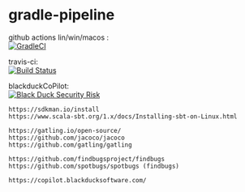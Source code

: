 # gradle-pipeline

github actions lin/win/macos :  
[![GradleCI](https://github.com/githubfoam/gradle-pipeline/workflows/GradleCI/badge.svg)](https://github.com/githubfoam/gradle-pipeline/actions?query=workflow%3A%22GradleCI%22+branch%3Agithubactions)   

travis-ci:  
[![Build Status](https://travis-ci.com/githubfoam/gradle-pipeline.svg?branch=githubactions)](https://travis-ci.com/githubfoam/gradle-pipeline)  

blackduckCoPilot:  
[![Black Duck Security Risk](https://copilot.blackducksoftware.com/github/repos/githubfoam/gradle-pipeline/branches/githubactions/badge-risk.svg)](https://copilot.blackducksoftware.com/github/repos/githubfoam/gradle-pipeline/branches/githubactions)  

~~~~
https://sdkman.io/install
https://www.scala-sbt.org/1.x/docs/Installing-sbt-on-Linux.html

https://gatling.io/open-source/
https://github.com/jacoco/jacoco
https://github.com/gatling/gatling

https://github.com/findbugsproject/findbugs
https://github.com/spotbugs/spotbugs (findbugs)

https://copilot.blackducksoftware.com/

~~~~
